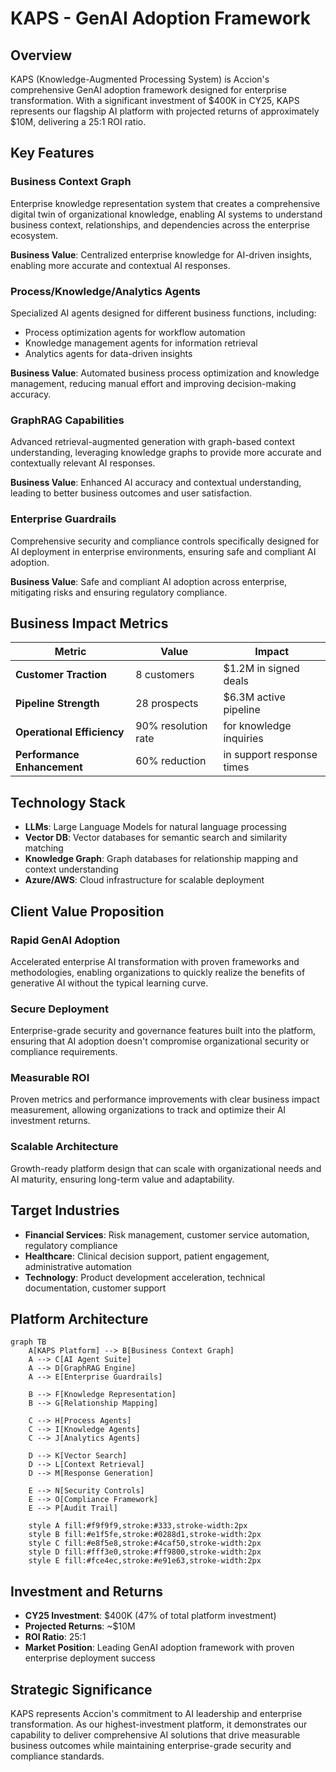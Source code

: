# KAPS - GenAI Adoption Framework

## Overview

KAPS (Knowledge-Augmented Processing System) is Accion's comprehensive GenAI adoption framework designed for enterprise transformation. With a significant investment of $400K in CY25, KAPS represents our flagship AI platform with projected returns of approximately $10M, delivering a 25:1 ROI ratio.

## Key Features

### Business Context Graph
Enterprise knowledge representation system that creates a comprehensive digital twin of organizational knowledge, enabling AI systems to understand business context, relationships, and dependencies across the enterprise ecosystem.

**Business Value**: Centralized enterprise knowledge for AI-driven insights, enabling more accurate and contextual AI responses.

### Process/Knowledge/Analytics Agents
Specialized AI agents designed for different business functions, including:
- Process optimization agents for workflow automation
- Knowledge management agents for information retrieval
- Analytics agents for data-driven insights

**Business Value**: Automated business process optimization and knowledge management, reducing manual effort and improving decision-making accuracy.

### GraphRAG Capabilities
Advanced retrieval-augmented generation with graph-based context understanding, leveraging knowledge graphs to provide more accurate and contextually relevant AI responses.

**Business Value**: Enhanced AI accuracy and contextual understanding, leading to better business outcomes and user satisfaction.

### Enterprise Guardrails
Comprehensive security and compliance controls specifically designed for AI deployment in enterprise environments, ensuring safe and compliant AI adoption.

**Business Value**: Safe and compliant AI adoption across enterprise, mitigating risks and ensuring regulatory compliance.

## Business Impact Metrics

| Metric | Value | Impact |
|--------|-------|--------|
| **Customer Traction** | 8 customers | $1.2M in signed deals |
| **Pipeline Strength** | 28 prospects | $6.3M active pipeline |
| **Operational Efficiency** | 90% resolution rate | for knowledge inquiries |
| **Performance Enhancement** | 60% reduction | in support response times |

## Technology Stack

- **LLMs**: Large Language Models for natural language processing
- **Vector DB**: Vector databases for semantic search and similarity matching
- **Knowledge Graph**: Graph databases for relationship mapping and context understanding
- **Azure/AWS**: Cloud infrastructure for scalable deployment

## Client Value Proposition

### Rapid GenAI Adoption
Accelerated enterprise AI transformation with proven frameworks and methodologies, enabling organizations to quickly realize the benefits of generative AI without the typical learning curve.

### Secure Deployment
Enterprise-grade security and governance features built into the platform, ensuring that AI adoption doesn't compromise organizational security or compliance requirements.

### Measurable ROI
Proven metrics and performance improvements with clear business impact measurement, allowing organizations to track and optimize their AI investment returns.

### Scalable Architecture
Growth-ready platform design that can scale with organizational needs and AI maturity, ensuring long-term value and adaptability.

## Target Industries

- **Financial Services**: Risk management, customer service automation, regulatory compliance
- **Healthcare**: Clinical decision support, patient engagement, administrative automation
- **Technology**: Product development acceleration, technical documentation, customer support

## Platform Architecture

```mermaid
graph TB
    A[KAPS Platform] --> B[Business Context Graph]
    A --> C[AI Agent Suite]
    A --> D[GraphRAG Engine]
    A --> E[Enterprise Guardrails]
    
    B --> F[Knowledge Representation]
    B --> G[Relationship Mapping]
    
    C --> H[Process Agents]
    C --> I[Knowledge Agents]
    C --> J[Analytics Agents]
    
    D --> K[Vector Search]
    D --> L[Context Retrieval]
    D --> M[Response Generation]
    
    E --> N[Security Controls]
    E --> O[Compliance Framework]
    E --> P[Audit Trail]
    
    style A fill:#f9f9f9,stroke:#333,stroke-width:2px
    style B fill:#e1f5fe,stroke:#0288d1,stroke-width:2px
    style C fill:#e8f5e8,stroke:#4caf50,stroke-width:2px
    style D fill:#fff3e0,stroke:#ff9800,stroke-width:2px
    style E fill:#fce4ec,stroke:#e91e63,stroke-width:2px
```

## Investment and Returns

- **CY25 Investment**: $400K (47% of total platform investment)
- **Projected Returns**: ~$10M
- **ROI Ratio**: 25:1
- **Market Position**: Leading GenAI adoption framework with proven enterprise deployment success

## Strategic Significance

KAPS represents Accion's commitment to AI leadership and enterprise transformation. As our highest-investment platform, it demonstrates our capability to deliver comprehensive AI solutions that drive measurable business outcomes while maintaining enterprise-grade security and compliance standards.